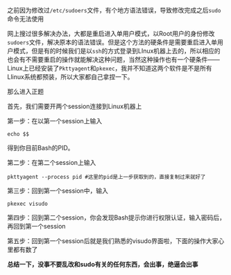 之前因为修改过`/etc/sudoers`文件，有个地方语法错误，导致修改完成之后`sudo`命令无法使用

网上搜过很多解决办法，大都是重启进入单用户模式，以Root用户的身份修改`sudoers`文件，解决原本的语法错误。但是这个方法的硬条件是需要重启进入单用户模式，但是有的时候我们是以`ssh`的方式登录到LInux机器上去的，所以相应的也会有不需要重启的操作就能解决这种问题，当然这种操作也有一个硬条件——Linux上已经安装了`Pkttyagent`和`pkexec`，我并不知道这两个软件是不是所有Llinux系统都预装，所以大家都自己拿捏一下。

那么进入正题

首先，我们需要开两个session连接到Linux机器上

第一步：在以第一个session上输入

```shell
echo $$
```

得到你目前Bash的PID。

第二步：在第二个session上输入

```shell
pkttyagent --process pid #这里的pid是上一步获取到的，直接复制过来就好了
```

第三步：回到第一个session中，输入

```shell
pkexec visudo
```

第四步：回到第二个session，你会发现Bash提示你进行权限认证，输入密码后，再回到第一个session

第五步：回到第一个session后就是我们熟悉的visudo界面啦，下面的操作大家心里都有数了



**总结一下，没事不要乱改和sudo有关的任何东西，会出事，绝逼会出事**